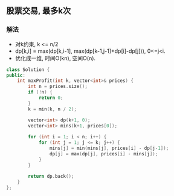 ## 股票交易, 最多k次
### 解法
- 对k约束, k <= n/2
- dp[k,i] = max(dp[k,i-1], max(dp[k-1,j-1]+dp[i]-dp[j])), 0<=j<i.
- 优化成一维, 时间O(kn), 空间O(n).
```c++
class Solution {
public:
    int maxProfit(int k, vector<int>& prices) {
        int n = prices.size();
        if (!n) {
            return 0;
        }
        k = min(k, n / 2);

        vector<int> dp(k+1, 0);
        vector<int> mins(k+1, prices[0]);
        
        for (int i = 1; i < n; i++) {
            for (int j = 1; j <= k; j++) {
                mins[j] = min(mins[j], prices[i] - dp[j-1]);
                dp[j] = max(dp[j], prices[i] - mins[j]);
            }
        }
        
        return dp.back();
    }
};
```